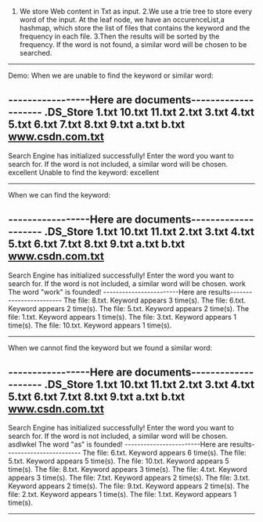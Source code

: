 1. We store Web content in Txt as input.
2.We use a trie tree to store every word of the input. At the leaf node, we have an occurenceList,a hashmap, which store the list of files that contains the keyword and the frequency in each file. 
3.Then the results will be sorted by the frequency. If the word is not found, a similar word will be chosen to be searched.

************************************************************************
Demo:
When we are unable to find the keyword or similar word:

-----------------Here are documents--------------------
.DS_Store
1.txt
10.txt
11.txt
2.txt
3.txt
4.txt
5.txt
6.txt
7.txt
8.txt
9.txt
a.txt
b.txt
www.csdn.com.txt
--------------------------------------------------------
Search Engine has initialized successfully!
Enter the word you want to search for. If the word is not included, a similar word will be chosen.
excellent
Unable to find the keyword: excellent

*****************************************************************************
When we can find the keyword:

-----------------Here are documents--------------------
.DS_Store
1.txt
10.txt
11.txt
2.txt
3.txt
4.txt
5.txt
6.txt
7.txt
8.txt
9.txt
a.txt
b.txt
www.csdn.com.txt
--------------------------------------------------------
Search Engine has initialized successfully!
Enter the word you want to search for. If the word is not included, a similar word will be chosen.
work
The word "work" is founded!
------------------------Here are results------------------------
The file: 8.txt. Keyword appears 3 time(s).
The file: 6.txt. Keyword appears 2 time(s).
The file: 5.txt. Keyword appears 2 time(s).
The file: 1.txt. Keyword appears 1 time(s).
The file: 3.txt. Keyword appears 1 time(s).
The file: 10.txt. Keyword appears 1 time(s).

***************************************************************************

When we cannot find the keyword but we found a similar word:

-----------------Here are documents--------------------
.DS_Store
1.txt
10.txt
11.txt
2.txt
3.txt
4.txt
5.txt
6.txt
7.txt
8.txt
9.txt
a.txt
b.txt
www.csdn.com.txt
--------------------------------------------------------
Search Engine has initialized successfully!
Enter the word you want to search for. If the word is not included, a similar word will be chosen.
asdlwkel
The word "as" is founded!
------------------------Here are results------------------------
The file: 6.txt. Keyword appears 6 time(s).
The file: 5.txt. Keyword appears 5 time(s).
The file: 10.txt. Keyword appears 5 time(s).
The file: 8.txt. Keyword appears 3 time(s).
The file: 4.txt. Keyword appears 3 time(s).
The file: 7.txt. Keyword appears 2 time(s).
The file: 3.txt. Keyword appears 2 time(s).
The file: 9.txt. Keyword appears 2 time(s).
The file: 2.txt. Keyword appears 1 time(s).
The file: 1.txt. Keyword appears 1 time(s).

***********************************************************************

